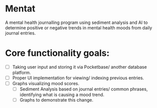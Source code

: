 # Mentat

A mental health journalling program using sediment analysis and AI to determine positive or negative trends in mental health moods from daily journal entries.

# Core functionality goals: 

- [ ] Taking user input and storing it via Pocketbase/ another database platform.
- [ ] Proper UI implementation for viewing/ indexing previous entries.
- [ ] Graphs visualizing mood scores.
  - [ ] Sediment Analysis based on journal entries/ common phrases, identifying what is causing a mood trend.
  - [ ] Graphs to demonstrate this change.
